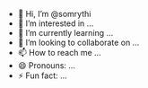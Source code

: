 - 👋 Hi, I’m @somrythi
- 👀 I’m interested in ...
- 🌱 I’m currently learning ...
- 💞️ I’m looking to collaborate on ...
- 📫 How to reach me ...
- 😄 Pronouns: ...
- ⚡ Fun fact: ...

<!---
somrythi/somrythi is a ✨ special ✨ repository because its `README.md` (this file) appears on your GitHub profile.
You can click the Preview link to take a look at your changes.
--->
